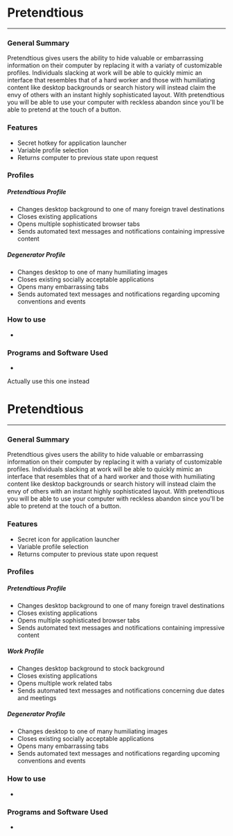 # Pretendtious
---

### General Summary
Pretendtious gives users the ability to hide valuable or embarrassing information on their computer by replacing it with a variaty of customizable profiles. Individuals slacking at work will be able to quickly mimic an interface that resembles that of a hard worker and those with humiliating content like desktop backgrounds or search history will instead claim the envy of others with an instant highly sophisticated layout. With pretendtious you will be able to use your computer with reckless abandon since you'll be able to pretend at the touch of a button.

### Features
- Secret hotkey for application launcher
- Variable profile selection
- Returns computer to previous state upon request

### Profiles

##### Pretendtious Profile
- Changes desktop background to one of many foreign travel destinations
- Closes existing applications
- Opens multiple sophisticated browser tabs
- Sends automated text messages and notifications containing impressive content

##### Degenerator Profile
- Changes desktop to one of many humiliating images
- Closes existing socially acceptable applications
- Opens many embarrassing tabs
- Sends automated text messages and notifications regarding upcoming conventions and events

### How to use
-

### Programs and Software Used
-
Actually use this one instead
# Pretendtious
---

### General Summary
Pretendtious gives users the ability to hide valuable or embarrassing information on their computer by replacing it with a variaty of customizable profiles. Individuals slacking at work will be able to quickly mimic an interface that resembles that of a hard worker and those with humiliating content like desktop backgrounds or search history will instead claim the envy of others with an instant highly sophisticated layout. With pretendtious you will be able to use your computer with reckless abandon since you'll be able to pretend at the touch of a button.

### Features
- Secret icon for application launcher
- Variable profile selection
- Returns computer to previous state upon request

### Profiles

##### Pretendtious Profile
- Changes desktop background to one of many foreign travel destinations
- Closes existing applications
- Opens multiple sophisticated browser tabs
- Sends automated text messages and notifications containing impressive content

##### Work Profile
- Changes desktop background to stock background 
- Closes existing applications
- Opens multiple work related tabs
- Sends automated text messages and notifications concerning due dates and meetings

##### Degenerator Profile
- Changes desktop to one of many humiliating images
- Closes existing socially acceptable applications
- Opens many embarrassing tabs
- Sends automated text messages and notifications regarding upcoming conventions and events

### How to use
-

### Programs and Software Used
-